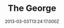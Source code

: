 ---
date: 2013-03-03T13:24:17.000Z
title: The George
latitude: 52.04353287178785
longitude: 0.9542323049855944
category: checkin
---